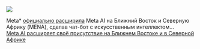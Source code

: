 <!--2025-02-24 13:25:56-->
<div class="yb">
  <div class="rss smaller1 habr"><img src="https://habrastorage.org/getpro/habr/upload_files/540/f45/fd5/540f45fd5272e8bb2070acaf1a36e405.jpg" /><p>Meta*&nbsp;<a href="https://about.fb.com/news/2025/02/meta-ai-launches-in-the-middle-east-empowering-new-era-of-creativity-and-connection/">официально расширила</a>&nbsp;Meta AI на Ближний Восток и Северную Африку (MENA), сделав чат-бот с искусственным интеллектом... <br><a class="light" href="https://habr.com/ru/companies/bothub/news/885334/?utm_source=habrahabr&utm_medium=rss&utm_campaign=885334">Meta AI расширяет своё присутствие на Ближнем Востоке и в Северной Африке</a></div>
</div>
